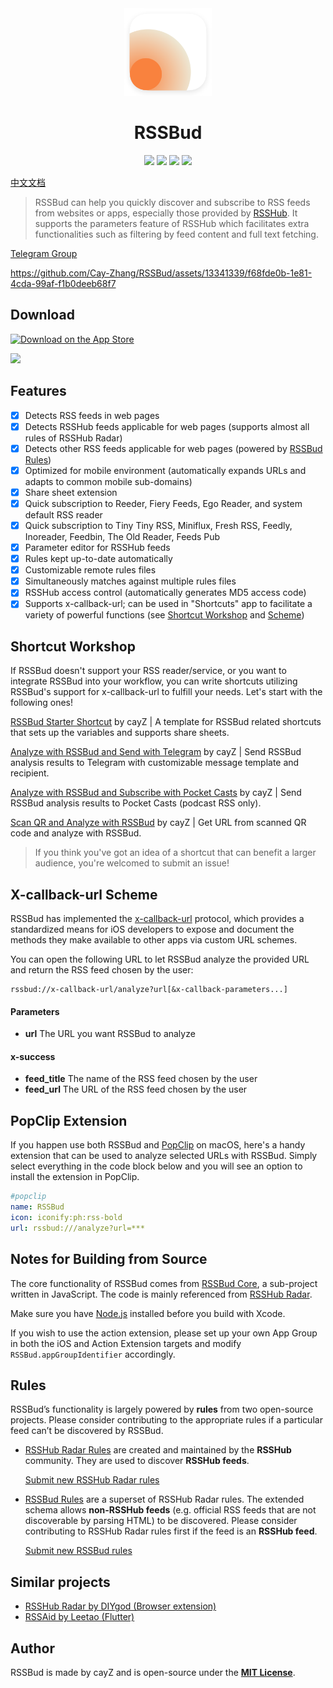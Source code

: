 <div align=center>
<img src="Readme Assets/Icon with Shadow.png" width="140" height="140">
</div>
<h1 align=center>RSSBud</h1>

<p align=center>
<a href="https://developer.apple.com/swift"><img src="https://img.shields.io/badge/swift-5.8-fe562e?style=flat-square"></a>
<a href="https://developer.apple.com/ios"><img src="https://img.shields.io/badge/iOS-15%2B-blue?style=flat-square"></a>
<a href="https://developer.apple.com/macos"><img src="https://img.shields.io/badge/macOS%20(Apple%20Silicon)-12%2B-blue?style=flat-square"></a>
<a href="https://github.com/Cay-Zhang/RSSBud/blob/master/LICENSE"><img src="http://img.shields.io/badge/license-MIT-lightgrey.svg?style=flat-square"></a>
</p>

[中文文档](README.zh-CN.md)

> RSSBud can help you quickly discover and subscribe to RSS feeds from websites or apps, especially those provided by [RSSHub](https://github.com/DIYgod/RSSHub). It supports the parameters feature of RSSHub which facilitates extra functionalities such as filtering by feed content and full text fetching.

[Telegram Group](https://t.me/RSSBud_Discussion)

https://github.com/Cay-Zhang/RSSBud/assets/13341339/f68fde0b-1e81-4cda-99af-f1b0deeb68f7

## Download
<a href="https://apps.apple.com/us/app/rssbud/id1531443645?itsct=apps_box_link&itscg=30200"><img src="https://tools.applemediaservices.com/api/badges/download-on-the-app-store/black/en-US?size=250x83&amp;releaseDate=1605052800&h=3dc9b44d4b825017f8746f19cec2b07f" alt="Download on the App Store" width="200"></a>

<img src="https://tools-qr-production.s3.amazonaws.com/output/apple-toolbox/dace82ddc6942d582d27ad4d2ba31d58/c6e9f5d0-cee7-4523-ac64-ca89de19e8dc.png" width="200">

## Features
- [x] Detects RSS feeds in web pages
- [x] Detects RSSHub feeds applicable for web pages (supports almost all rules of RSSHub Radar)
- [x] Detects other RSS feeds applicable for web pages (powered by [RSSBud Rules](#rules))
- [x] Optimized for mobile environment (automatically expands URLs and adapts to common mobile sub-domains)
- [x] Share sheet extension
- [x] Quick subscription to Reeder, Fiery Feeds, Ego Reader, and system default RSS reader
- [x] Quick subscription to Tiny Tiny RSS, Miniflux, Fresh RSS, Feedly, Inoreader, Feedbin, The Old Reader, Feeds Pub
- [x] Parameter editor for RSSHub feeds
- [x] Rules kept up-to-date automatically
- [x] Customizable remote rules files
- [x] Simultaneously matches against multiple rules files
- [x] RSSHub access control (automatically generates MD5 access code)
- [x] Supports x-callback-url; can be used in "Shortcuts" app to facilitate a variety of powerful functions (see [Shortcut Workshop](#shortcut-workshop) and [Scheme](#x-callback-url-scheme))

## Shortcut Workshop
If RSSBud doesn't support your RSS reader/service, or you want to integrate RSSBud into your workflow, you can write shortcuts utilizing RSSBud's support for x-callback-url to fulfill your needs. Let's start with the following ones!

[RSSBud Starter Shortcut](https://www.icloud.com/shortcuts/0db563bf6ca24af296264ebb561e485a) by cayZ | A template for RSSBud related shortcuts that sets up the variables and supports share sheets.

[Analyze with RSSBud and Send with Telegram](https://www.icloud.com/shortcuts/512b781474da4c868113aba21889ab56) by cayZ | Send RSSBud analysis results to Telegram with customizable message template and recipient.

[Analyze with RSSBud and Subscribe with Pocket Casts](https://www.icloud.com/shortcuts/3cf4b0660bfb441c9dabd21e6de523bf) by cayZ | Send RSSBud analysis results to Pocket Casts (podcast RSS only).

[Scan QR and Analyze with RSSBud](https://www.icloud.com/shortcuts/997677502579494881f66d661bb2f773) by cayZ | Get URL from scanned QR code and analyze with RSSBud.

> If you think you've got an idea of a shortcut that can benefit a larger audience, you're welcomed to submit an issue!

## X-callback-url Scheme
RSSBud has implemented the [x-callback-url](http://x-callback-url.com/) protocol, which provides a standardized means for iOS developers to expose and document the methods they make available to other apps via custom URL schemes.

You can open the following URL to let RSSBud analyze the provided URL and return the RSS feed chosen by the user:
```
rssbud://x-callback-url/analyze?url[&x-callback-parameters...]
```

#### Parameters
- **url** The URL you want RSSBud to analyze
#### x-success
- **feed_title** The name of the RSS feed chosen by the user
- **feed_url** The URL of the RSS feed chosen by the user

## PopClip Extension
If you happen use both RSSBud and [PopClip](https://pilotmoon.com/popclip/) on macOS, here's a handy  extension that can be used to analyze selected URLs with RSSBud. Simply select everything in the code block below and you will see an option to install the extension in PopClip.

```yaml
#popclip
name: RSSBud
icon: iconify:ph:rss-bold
url: rssbud:///analyze?url=***
```

## Notes for Building from Source
The core functionality of RSSBud comes from [RSSBud Core](https://github.com/Cay-Zhang/RSSBud/tree/main/Shared/Core), a sub-project written in JavaScript. The code is mainly referenced from [RSSHub Radar](https://github.com/DIYgod/RSSHub-Radar).

Make sure you have [Node.js](https://nodejs.org/) installed before you build with Xcode.

If you wish to use the action extension, please set up your own App Group in both the iOS and Action Extension targets and modify `RSSBud.appGroupIdentifier` accordingly.

## Rules
RSSBud’s functionality is largely powered by **rules** from two open-source projects. Please consider contributing to the appropriate rules if a particular feed can’t be discovered by RSSBud.

- [RSSHub Radar Rules](https://rsshub.js.org/build/radar-rules.js) are created and maintained by the **RSSHub** community. They are used to discover **RSSHub feeds**.

    [Submit new RSSHub Radar rules](https://docs.rsshub.app/en/joinus/new-radar.html)

- [RSSBud Rules](https://github.com/Cay-Zhang/RSSBudRules) are a superset of RSSHub Radar rules. The extended schema allows **non-RSSHub feeds** (e.g. official RSS feeds that are not discoverable by parsing HTML) to be discovered. Please consider contributing to RSSHub Radar rules first if the feed is an **RSSHub feed**.

    [Submit new RSSBud rules](https://github.com/Cay-Zhang/RSSBudRules)

## Similar projects
- [RSSHub Radar by DIYgod (Browser extension)](https://github.com/DIYgod/RSSHub-Radar)
- [RSSAid by Leetao (Flutter)](https://github.com/LeetaoGoooo/RSSAid)

## Author
RSSBud is made by cayZ and is open-source under the **[MIT License](https://choosealicense.com/licenses/mit/)**.
